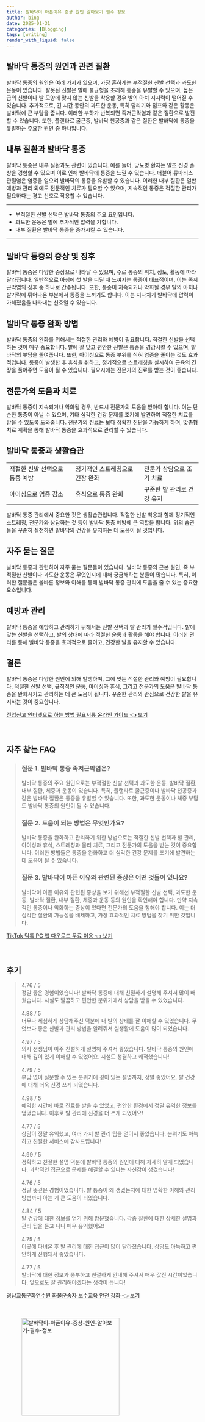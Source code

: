 ```yaml
---
title: 발바닥이 아픈이유 증상 원인 알아보기 필수 정보
author: bing
date: 2025-01-31
categories: [Blogging]
tags: [writing]
render_with_liquid: false
---
```



<h2 id='발바닥 통증의 원인과 관련 질환'>발바닥 통증의 원인과 관련 질환</h2>

<p>발바닥 통증의 원인은 여러 가지가 있으며, 가장 흔하게는 부적절한 신발 선택과 과도한 운동이 있습니다. 잘못된 신발은 발에 불균형을 초래해 통증을 유발할 수 있으며, 높은 굽의 신발이나 발 모양에 맞지 않는 신발을 착용할 경우 발의 아치 지지력이 떨어질 수 있습니다. 추가적으로, 긴 시간 동안의 과도한 운동, 특히 달리기와 점프와 같은 활동은 발바닥에 큰 부담을 줍니다. 이러한 부하가 반복되면 족저근막염과 같은 질환으로 발전할 수 있습니다. 또한, 플랜타르 굴근증, 발바닥 천공증과 같은 질환은 발바닥에 통증을 유발하는 주요한 원인 중 하나입니다.</p>

<h2 id='내부 질환과 발바닥 통증'>내부 질환과 발바닥 통증</h2>

<p>발바닥 통증은 내부 질환과도 관련이 있습니다. 예를 들어, 당뇨병 환자는 말초 신경 손상을 경험할 수 있으며 이로 인해 발바닥에 통증을 느낄 수 있습니다. 더불어 류마티스 관절염은 염증을 일으켜 발바닥의 통증을 유발할 수 있습니다. 이러한 내부 질환은 일반 예방과 관리 외에도 전문적인 치료가 필요할 수 있으며, 지속적인 통증은 적절한 관리가 필요하다는 경고 신호로 작용할 수 있습니다.</p>

<hr />

<ul>
    <li>부적절한 신발 선택은 발바닥 통증의 주요 요인입니다.</li>
    <li>과도한 운동은 발에 추가적인 압력을 가합니다.</li>
    <li>내부 질환은 발바닥 통증을 증가시킬 수 있습니다.</li>
</ul>

<hr />

<h2 id='발바닥 통증의 증상 및 징후'>발바닥 통증의 증상 및 징후</h2>

<p>발바닥 통증은 다양한 증상으로 나타날 수 있으며, 주로 통증의 위치, 정도, 활동에 따라 달라집니다. 일반적으로 아침에 첫 발을 디딜 때 느껴지는 통증이 대표적이며, 이는 족저근막염의 징후 중 하나로 간주됩니다. 또한, 통증이 지속되거나 악화될 경우 발의 아치나 발가락에 튀어나온 부분에서 통증을 느끼기도 합니다. 이는 지나치게 발바닥에 압력이 가해졌음을 나타내는 신호일 수 있습니다.</p>

<h2 id='발바닥 통증 완화 방법'>발바닥 통증 완화 방법</h2>

<p>발바닥 통증의 완화를 위해서는 적절한 관리와 예방이 필요합니다. 적절한 신발을 선택하는 것이 매우 중요합니다. 발에 잘 맞고 편안한 신발은 통증을 경감시킬 수 있으며, 발바닥의 부담을 줄여줍니다. 또한, 아이싱으로 통증 부위를 식혀 염증을 줄이는 것도 효과적입니다. 통증이 발생한 후 휴식을 취하고, 정기적으로 스트레칭을 실시하여 근육의 긴장을 풀어주면 도움이 될 수 있습니다. 필요시에는 전문가의 진료를 받는 것이 좋습니다.</p>

<h2 id='전문가의 도움과 치료'>전문가의 도움과 치료</h2>

<p>발바닥 통증이 지속되거나 악화될 경우, 반드시 전문가의 도움을 받아야 합니다. 이는 단순한 통증이 아닐 수 있으며, 기타 심각한 건강 문제를 조기에 발견하여 적절한 치료를 받을 수 있도록 도와줍니다. 전문가의 진료는 보다 정확한 진단을 가능하게 하며, 맞춤형 치료 계획을 통해 발바닥 통증을 효과적으로 관리할 수 있습니다.</p>

<h2 id='발바닥 통증과 생활습관'>발바닥 통증과 생활습관</h2>

<table>
    <tr>
        <td>적절한 신발 선택으로 통증 예방</td>
        <td>정기적인 스트레칭으로 긴장 완화</td>
        <td>전문가 상담으로 조기 치료</td>
    </tr>
    <tr>
        <td>아이싱으로 염증 감소</td>
        <td>휴식으로 통증 완화</td>
        <td>꾸준한 발 관리로 건강 유지</td>
    </tr>
</table>

<p>발바닥 통증 관리에서 중요한 것은 생활습관입니다. 적절한 신발 착용과 함께 정기적인 스트레칭, 전문가와 상담하는 것 등이 발바닥 통증 예방에 큰 역할을 합니다. 위의 습관들을 꾸준히 실천하면 발바닥의 건강을 유지하는 데 도움이 될 것입니다.</p>

<h2 id='자주 묻는 질문'>자주 묻는 질문</h2>

<p>발바닥 통증과 관련하여 자주 묻는 질문들이 있습니다. 발바닥 통증의 근본 원인, 즉 부적절한 신발이나 과도한 운동은 무엇인지에 대해 궁금해하는 분들이 많습니다. 특히, 이러한 질문들은 올바른 정보와 이해를 통해 발바닥 통증 관리에 도움을 줄 수 있는 중요한 요소입니다.</p>

<h2 id='예방과 관리'>예방과 관리</h2>

<p>발바닥 통증을 예방하고 관리하기 위해서는 신발 선택과 발 관리가 필수적입니다. 발에 맞는 신발을 선택하고, 발의 상태에 따라 적절한 운동과 활동을 해야 합니다. 이러한 관리를 통해 발바닥 통증을 효과적으로 줄이고, 건강한 발을 유지할 수 있습니다.</p>

<h2 id='결론'>결론</h2>

<p>발바닥 통증은 다양한 원인에 의해 발생하며, 그에 맞는 적절한 관리와 예방이 필요합니다. 적절한 신발 선택, 규칙적인 운동, 아이싱과 휴식, 그리고 전문가의 도움은 발바닥 통증을 완화시키고 관리하는 데 큰 도움이 됩니다. 꾸준한 관리와 관심으로 건강한 발을 유지하는 것이 중요합니다.</p>


<p><a class="click-button" title="전입신고 인터넷으로 하는 방법 필요서류 온라인 가이드" href="https://somered.github.io/posts/%EC%A0%84%EC%9E%85%EC%8B%A0%EA%B3%A0-%EC%9D%B8%ED%84%B0%EB%84%B7%EC%9C%BC%EB%A1%9C-%ED%95%98%EB%8A%94-%EB%B0%A9%EB%B2%95-%ED%95%84%EC%9A%94%EC%84%9C%EB%A5%98-%EC%98%A8%EB%9D%BC%EC%9D%B8-%EA%B0%80%EC%9D%B4%EB%93%9C/" rel="dofollow">전입신고 인터넷으로 하는 방법 필요서류 온라인 가이드 👈 보기</a></p><br>
<h2 id='자주_찾는_FAQ'>자주 찾는 FAQ</h2>
<div itemscope="" itemtype="https://schema.org/FAQPage"> 
<blockquote> 
<div itemscope="" itemprop="mainEntity" itemtype="https://schema.org/Question"> 
<h3 itemprop="name">질문 1. 발바닥 통증 족저근막염은?</h3> 
<div itemscope="" itemprop="acceptedAnswer" itemtype="https://schema.org/Answer"> 
<span itemprop="text"> 
<p>발바닥 통증의 주요 원인으로는 부적절한 신발 선택과 과도한 운동, 발바닥 질환, 내부 질환, 체중과 운동이 있습니다. 특히, 플랜타르 굴근증이나 발바닥 천공증과 같은 발바닥 질환은 통증을 유발할 수 있습니다. 또한, 과도한 운동이나 체중 부담도 발바닥 통증의 원인이 될 수 있습니다.</p> 
</span> 
</div> 
</div> 

<div itemscope="" itemprop="mainEntity" itemtype="https://schema.org/Question"> 
<h3 itemprop="name">질문 2. 도움이 되는 방법은 무엇인가요?</h3> 
<div itemscope="" itemprop="acceptedAnswer" itemtype="https://schema.org/Answer"> 
<span itemprop="text"> 
<p>발바닥 통증을 완화하고 관리하기 위한 방법으로는 적절한 신발 선택과 발 관리, 아이싱과 휴식, 스트레칭과 물리 치료, 그리고 전문가의 도움을 받는 것이 중요합니다. 이러한 방법들은 통증을 완화하고 더 심각한 건강 문제를 조기에 발견하는 데 도움이 될 수 있습니다.</p> 
</span> 
</div> 
</div> 

<div itemscope="" itemprop="mainEntity" itemtype="https://schema.org/Question"> 
<h3 itemprop="name">질문 3. 발바닥이 아픈 이유와 관련된 증상은 어떤 것들이 있나요?</h3> 
<div itemscope="" itemprop="acceptedAnswer" itemtype="https://schema.org/Answer"> 
<span itemprop="text"> 
<p>발바닥이 아픈 이유와 관련된 증상을 보기 위해선 부적절한 신발 선택, 과도한 운동, 발바닥 질환, 내부 질환, 체중과 운동 등의 원인을 확인해야 합니다. 만약 지속적인 통증이나 악화하는 증상이 있다면 전문가의 도움을 청해야 합니다. 이는 더 심각한 질환의 가능성을 배제하고, 가장 효과적인 치료 방법을 찾기 위한 것입니다.</p> 
</span> 
</div> 
</div> 
</blockquote> 
</div>
<p><a class="click-button" title="TikTok 틱톡 PC 앱 다운로드 무료 이용" href="https://somered.github.io/posts/TikTok-%ED%8B%B1%ED%86%A1-PC-%EC%95%B1-%EB%8B%A4%EC%9A%B4%EB%A1%9C%EB%93%9C-%EB%AC%B4%EB%A3%8C-%EC%9D%B4%EC%9A%A9/" rel="dofollow">TikTok 틱톡 PC 앱 다운로드 무료 이용 👈 보기</a></p><br>
<h2 id='후기'>후기</h2>
<div itemscope itemtype="https://schema.org/Product">
  <blockquote>
  <div itemprop="review" itemscope itemtype="https://schema.org/Review">
      <div itemprop="reviewRating" itemscope itemtype="https://schema.org/Rating"> <span itemprop="ratingValue">4.76</span> / <span itemprop="bestRating">5</span> </div>
      <span itemprop="reviewBody">정말 좋은 경험이었습니다! 발바닥 통증에 대해 친절하게 설명해 주셔서 많이 배웠습니다. 시설도 깔끔하고 편안한 분위기에서 상담을 받을 수 있었습니다.</span>
  </div>
  <br>
  <div itemprop="review" itemscope itemtype="https://schema.org/Review">
      <div itemprop="reviewRating" itemscope itemtype="https://schema.org/Rating"> <span itemprop="ratingValue">4.88</span> / <span itemprop="bestRating">5</span> </div>
      <span itemprop="reviewBody">너무나 세심하게 상담해주신 덕분에 내 발의 상태를 잘 이해할 수 있었습니다. 무엇보다 좋은 신발과 관리 방법을 알려줘서 실생활에 도움이 많이 되었습니다.</span>
  </div>
  <br>
  <div itemprop="review" itemscope itemtype="https://schema.org/Review">
      <div itemprop="reviewRating" itemscope itemtype="https://schema.org/Rating"> <span itemprop="ratingValue">4.97</span> / <span itemprop="bestRating">5</span> </div>
      <span itemprop="reviewBody">의사 선생님이 아주 친절하게 설명해 주셔서 좋았습니다. 발바닥 통증의 원인에 대해 깊이 있게 이해할 수 있었어요. 시설도 청결하고 쾌적했습니다!</span>
  </div>
  <br>
  <div itemprop="review" itemscope itemtype="https://schema.org/Review">
      <div itemprop="reviewRating" itemscope itemtype="https://schema.org/Rating"> <span itemprop="ratingValue">4.79</span> / <span itemprop="bestRating">5</span> </div>
      <span itemprop="reviewBody">부담 없이 질문할 수 있는 분위기에 깊이 있는 설명까지, 정말 좋았어요. 발 건강에 대해 더욱 신경 쓰게 되었습니다.</span>
  </div>
  <br>
  <div itemprop="review" itemscope itemtype="https://schema.org/Review">
      <div itemprop="reviewRating" itemscope itemtype="https://schema.org/Rating"> <span itemprop="ratingValue">4.98</span> / <span itemprop="bestRating">5</span> </div>
      <span itemprop="reviewBody">예약한 시간에 바로 진료를 받을 수 있었고, 편안한 환경에서 정말 유익한 정보를 얻었습니다. 이후로 발 관리에 신경을 더 쓰게 되었어요!</span>
  </div>
  <br>
  <div itemprop="review" itemscope itemtype="https://schema.org/Review">
      <div itemprop="reviewRating" itemscope itemtype="https://schema.org/Rating"> <span itemprop="ratingValue">4.77</span> / <span itemprop="bestRating">5</span> </div>
      <span itemprop="reviewBody">상담이 정말 유익했고, 여러 가지 발 관리 팁을 얻어서 좋았습니다. 분위기도 아늑하고 친절한 서비스에 감사드립니다!</span>
  </div>
  <br>
  <div itemprop="review" itemscope itemtype="https://schema.org/Review">
      <div itemprop="reviewRating" itemscope itemtype="https://schema.org/Rating"> <span itemprop="ratingValue">4.99</span> / <span itemprop="bestRating">5</span> </div>
      <span itemprop="reviewBody">정확하고 친절한 설명 덕분에 발바닥 통증의 원인에 대해 자세히 알게 되었습니다. 과학적인 접근으로 문제를 해결할 수 있다는 자신감이 생겼습니다!</span>
  </div>
  <br>
  <div itemprop="review" itemscope itemtype="https://schema.org/Review">
      <div itemprop="reviewRating" itemscope itemtype="https://schema.org/Rating"> <span itemprop="ratingValue">4.76</span> / <span itemprop="bestRating">5</span> </div>
      <span itemprop="reviewBody">정말 뜻깊은 경험이었습니다. 발 통증이 왜 생겼는지에 대한 명확한 이해와 관리 방법까지 아는 게 큰 도움이 되었습니다.</span>
  </div>
  <br>
  <div itemprop="review" itemscope itemtype="https://schema.org/Review">
      <div itemprop="reviewRating" itemscope itemtype="https://schema.org/Rating"> <span itemprop="ratingValue">4.84</span> / <span itemprop="bestRating">5</span> </div>
      <span itemprop="reviewBody">발 건강에 대한 정보를 얻기 위해 방문했습니다. 각종 질환에 대한 상세한 설명과 관리 팁을 듣고 나니 매우 유익했어요!</span>
  </div>
  <br>
  <div itemprop="review" itemscope itemtype="https://schema.org/Review">
      <div itemprop="reviewRating" itemscope itemtype="https://schema.org/Rating"> <span itemprop="ratingValue">4.75</span> / <span itemprop="bestRating">5</span> </div>
      <span itemprop="reviewBody">이곳에 다녀온 후 발 관리에 대한 접근이 많이 달라졌습니다. 상담도 아늑하고 편안하게 진행돼서 좋았습니다.</span>
  </div>
  <br>
  <div itemprop="review" itemscope itemtype="https://schema.org/Review">
      <div itemprop="reviewRating" itemscope itemtype="https://schema.org/Rating"> <span itemprop="ratingValue">4.77</span> / <span itemprop="bestRating">5</span> </div>
      <span itemprop="reviewBody">발바닥에 대한 정보가 풍부하고 친절하게 안내해 주셔서 매우 값진 시간이었습니다. 앞으로도 잘 관리해야겠다는 생각이 듭니다!</span>
  </div>
  </blockquote>
</div>
<p><a class="click-button" title="경남교통문화연수원 화물운송자 보수교육 안전 강화" href="https://somered.github.io/posts/%EA%B2%BD%EB%82%A8%EA%B5%90%ED%86%B5%EB%AC%B8%ED%99%94%EC%97%B0%EC%88%98%EC%9B%90-%ED%99%94%EB%AC%BC%EC%9A%B4%EC%86%A1%EC%9E%90-%EB%B3%B4%EC%88%98%EA%B5%90%EC%9C%A1-%EC%95%88%EC%A0%84-%EA%B0%95%ED%99%94/" rel="dofollow">경남교통문화연수원 화물운송자 보수교육 안전 강화 👈 보기</a></p><br>
<figure class="image"><img src="https://somered.github.io/assets/img/thumbnail/발바닥이-아픈이유-증상-원인-알아보기-필수-정보.webp" alt="발바닥이-아픈이유-증상-원인-알아보기-필수-정보" width="256" height="256"></figure>